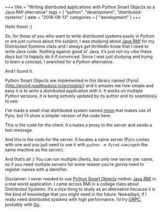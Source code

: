 +++
title = "Writing distributed applications with Python Smart Objects as a Java RMI alternative"
tags = [
    "python",
    "development",
    "distributed-systems"
]
date = "2018-08-13"
categories = [
    "development"
]
+++

Hello there! :)

So, for those of you who want to write distributed systems easily in Python or are just curious about the subject, I was studying about [Java RMI](https://docs.oracle.com/javase/tutorial/rmi/) for my Distributed Systems class and I always get <sarcasm>thrilled</sarcasm>to know that I need to write Java code. Nothing against good ol’ Java, it’s just not my vibe these days but I’d happily do it if convinced. Since I was just studying and trying to learn a concept, I searched for a Python alternative.

And I found it.

Python Smart Objects are implemented in this library named [Pyro]
(http://pyro4.readthedocs.io/en/stable/) and it amazes me how simple and easy it is to write a distributed application with it. It works on multiple Python versions, it is being actively updated by its author and its seamlessly to use.

I’ve made a small chat distributed system named [mess](https://github.com/biancarosa/mess) that makes use of Pyro, but I’ll show a simpler version of the code here.

This is the code for the client. It creates a proxy to the server and sends a text message.

<script src="https://gist.github.com/biancarosa/ff552e5d7244112e9e71267b5211be6d.js"></script>

And this is the code for the server. It locates a name server (Pyro comes with one and you just need to use it with `python -m Pyro4.naming`sin the same machine as the server).

<script src="https://gist.github.com/biancarosa/26f52dbbeadfa63d725d561eafa52a0e.js"></script>

And that’s all :) You can run multiple clients, but only one server per name, so if you need multiple servers for some reason you’re gonna need to register names with a identifier.

Disclaimer: I never needed to use [Python Smart Objects](http://pyro4.readthedocs.io/) neither [Java RMI](https://docs.oracle.com/javase/tutorial/rmi/) in a real world application. I came across RMI in a college class about Distributed Systems. It’s a nice thing to study as an alternative because it is the kind of knowledge that you might need in the future. Nowadays, if I really need distributed systems with high performance, I’d try [GRPC](https://grpc.io/), probably with [Go](https://golang.org/).